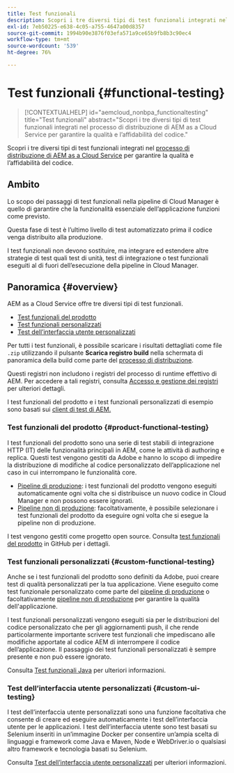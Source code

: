 ```yaml
---
title: Test funzionali
description: Scopri i tre diversi tipi di test funzionali integrati nel processo di distribuzione di AEM as a Cloud Service per garantire la qualità e l’affidabilità del codice.
exl-id: 7eb50225-e638-4c05-a755-4647a00d8357
source-git-commit: 1994b90e3876f03efa571a9ce65b9fb8b3c90ec4
workflow-type: tm+mt
source-wordcount: '539'
ht-degree: 76%

---
```



# Test funzionali {#functional-testing}

>[!CONTEXTUALHELP]
>id="aemcloud_nonbpa_functionaltesting"
>title="Test funzionali"
>abstract="Scopri i tre diversi tipi di test funzionali integrati nel processo di distribuzione di AEM as a Cloud Service per garantire la qualità e l’affidabilità del codice."

Scopri i tre diversi tipi di test funzionali integrati nel [processo di distribuzione di AEM as a Cloud Service](/help/implementing/cloud-manager/deploy-code.md) per garantire la qualità e l’affidabilità del codice.

## Ambito

Lo scopo dei passaggi di test funzionali nella pipeline di Cloud Manager è quello di garantire che la funzionalità essenziale dell’applicazione funzioni come previsto.

Questa fase di test è l’ultimo livello di test automatizzato prima il codice venga distribuito alla produzione.

I test funzionali non devono sostituire, ma integrare ed estendere altre strategie di test quali test di unità,
test di integrazione o test funzionali eseguiti al di fuori dell’esecuzione della pipeline in Cloud Manager.

## Panoramica {#overview}

AEM as a Cloud Service offre tre diversi tipi di test funzionali.

* [Test funzionali del prodotto](#product-functional-testing)
* [Test funzionali personalizzati](#custom-functional-testing)
* [Test dell’interfaccia utente personalizzati](#custom-ui-testing)

Per tutti i test funzionali, è possibile scaricare i risultati dettagliati come file `.zip` utilizzando il pulsante **Scarica registro build** nella schermata di panoramica della build come parte del [processo di distribuzione](/help/implementing/cloud-manager/deploy-code.md).

Questi registri non includono i registri del processo di runtime effettivo di AEM. Per accedere a tali registri, consulta [Accesso e gestione dei registri](/help/implementing/cloud-manager/manage-logs.md) per ulteriori dettagli.

I test funzionali del prodotto e i test funzionali personalizzati di esempio sono basati sui [client di test di AEM.](https://github.com/adobe/aem-testing-clients)

### Test funzionali del prodotto {#product-functional-testing}

I test funzionali del prodotto sono una serie di test stabili di integrazione HTTP (IT) delle funzionalità principali in AEM, come le attività di authoring e replica. Questi test vengono gestiti da Adobe e hanno lo scopo di impedire la distribuzione di modifiche al codice personalizzato dell’applicazione nel caso in cui interrompano le funzionalità core.

* [Pipeline di produzione](/help/implementing/cloud-manager/configuring-pipelines/configuring-production-pipelines.md): i test funzionali del prodotto vengono eseguiti automaticamente ogni volta che si distribuisce un nuovo codice in Cloud Manager e non possono essere ignorati.
* [Pipeline non di produzione](/help/implementing/cloud-manager/configuring-pipelines/configuring-non-production-pipelines.md): facoltativamente, è possibile selezionare i test funzionali del prodotto da eseguire ogni volta che si esegue la pipeline non di produzione.

I test vengono gestiti come progetto open source. Consulta [test funzionali del prodotto](https://github.com/adobe/aem-test-samples/tree/aem-cloud/smoke) in GitHub per i dettagli.

### Test funzionali personalizzati {#custom-functional-testing}

Anche se i test funzionali del prodotto sono definiti da Adobe, puoi creare test di qualità personalizzati per la tua applicazione. Viene eseguito come test funzionale personalizzato come parte del [pipeline di produzione](/help/implementing/cloud-manager/configuring-pipelines/configuring-production-pipelines.md) o facoltativamente [pipeline non di produzione](/help/implementing/cloud-manager/configuring-pipelines/configuring-non-production-pipelines.md) per garantire la qualità dell&#39;applicazione.

I test funzionali personalizzati vengono eseguiti sia per le distribuzioni del codice personalizzato che per gli aggiornamenti push, il che rende particolarmente importante scrivere test funzionali che impediscano alle modifiche apportate al codice AEM di interrompere il codice dell’applicazione. Il passaggio dei test funzionali personalizzati è sempre presente e non può essere ignorato.

Consulta [Test funzionali Java](/help/implementing/cloud-manager/java-functional-testing.md) per ulteriori informazioni.


### Test dell’interfaccia utente personalizzati {#custom-ui-testing}

I test dell’interfaccia utente personalizzati sono una funzione facoltativa che consente di creare ed eseguire automaticamente i test dell’interfaccia utente per le applicazioni. I test dell’interfaccia utente sono test basati su Selenium inseriti in un’immagine Docker per consentire un’ampia scelta di linguaggi e framework come Java e Maven, Node e WebDriver.io o qualsiasi altro framework e tecnologia basati su Selenium.

Consulta [Test dell’interfaccia utente personalizzati](/help/implementing/cloud-manager/ui-testing.md#custom-ui-testing) per ulteriori informazioni.

